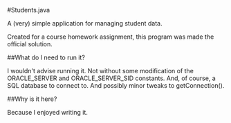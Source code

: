 #Students.java

A (very) simple application for managing student data.

Created for a course homework assignment, this program was made the official 
solution.

##What do I need to run it?

I wouldn't advise running it. Not without some modification of the ORACLE_SERVER
and ORACLE_SERVER_SID constants. And, of course, a SQL database to connect to. 
And possibly minor tweaks to getConnection().

##Why is it here?

Because I enjoyed writing it.
